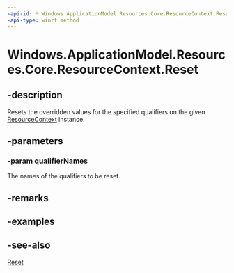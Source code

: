 ```yaml
---
-api-id: M:Windows.ApplicationModel.Resources.Core.ResourceContext.Reset(Windows.Foundation.Collections.IIterable{System.String})
-api-type: winrt method
---
```


<!-- Method syntax
public void Reset(Windows.Foundation.Collections.IIterable<System.String> qualifierNames)
-->

# Windows.ApplicationModel.Resources.Core.ResourceContext.Reset

## -description
Resets the overridden values for the specified qualifiers on the given [ResourceContext](resourcecontext.md) instance.

## -parameters
### -param qualifierNames
The names of the qualifiers to be reset.

## -remarks

## -examples

## -see-also
[Reset](resourcecontext_reset_1636126115.md)